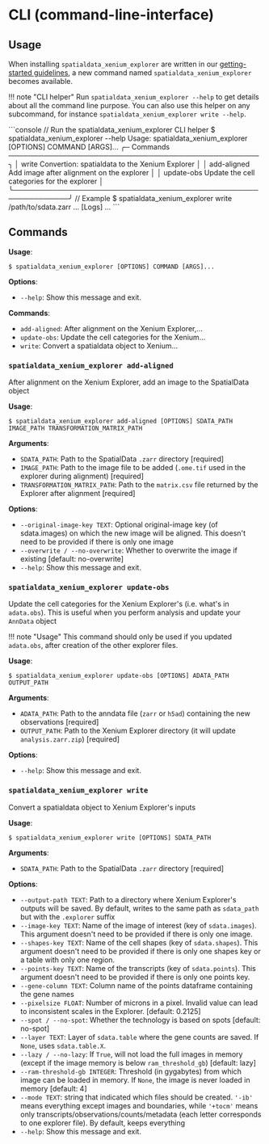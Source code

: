 # CLI (command-line-interface)

## Usage

When installing `spatialdata_xenium_explorer` are written in our [getting-started guidelines](../getting_started), a new command named `spatialdata_xenium_explorer` becomes available.

!!! note "CLI helper"
    Run `spatialdata_xenium_explorer --help` to get details about all the command line purpose. You can also use this helper on any subcommand, for instance `spatialdata_xenium_explorer write --help`.

<div class="termy">
```console
// Run the spatialdata_xenium_explorer CLI helper
$ spatialdata_xenium_explorer --help
 Usage: spatialdata_xenium_explorer [OPTIONS] COMMAND [ARGS]...    
╭─ Commands ──────────────────────────────────────────────────╮
│ write        Convertion: spatialdata to the Xenium Explorer │
│ add-aligned  Add image after alignment on the explorer      │
│ update-obs   Update the cell categories for the explorer    │ 
╰─────────────────────────────────────────────────────────────╯
// Example
$ spatialdata_xenium_explorer write /path/to/sdata.zarr
... [Logs] ...
```
</div>

## Commands

**Usage**:

```console
$ spatialdata_xenium_explorer [OPTIONS] COMMAND [ARGS]...
```

**Options**:

* `--help`: Show this message and exit.

**Commands**:

* `add-aligned`: After alignment on the Xenium Explorer,...
* `update-obs`: Update the cell categories for the Xenium...
* `write`: Convert a spatialdata object to Xenium...

### `spatialdata_xenium_explorer add-aligned`

After alignment on the Xenium Explorer, add an image to the SpatialData object

**Usage**:

```console
$ spatialdata_xenium_explorer add-aligned [OPTIONS] SDATA_PATH IMAGE_PATH TRANSFORMATION_MATRIX_PATH
```

**Arguments**:

* `SDATA_PATH`: Path to the SpatialData `.zarr` directory  [required]
* `IMAGE_PATH`: Path to the image file to be added (`.ome.tif` used in the explorer during alignment)  [required]
* `TRANSFORMATION_MATRIX_PATH`: Path to the `matrix.csv` file returned by the Explorer after alignment  [required]

**Options**:

* `--original-image-key TEXT`: Optional original-image key (of sdata.images) on which the new image will be aligned. This doesn't need to be provided if there is only one image
* `--overwrite / --no-overwrite`: Whether to overwrite the image if existing  [default: no-overwrite]
* `--help`: Show this message and exit.

### `spatialdata_xenium_explorer update-obs`

Update the cell categories for the Xenium Explorer's (i.e. what's in `adata.obs`). This is useful when you perform analysis and update your `AnnData` object

!!! note "Usage"
    This command should only be used if you updated `adata.obs`, after creation of the other explorer files.

**Usage**:

```console
$ spatialdata_xenium_explorer update-obs [OPTIONS] ADATA_PATH OUTPUT_PATH
```

**Arguments**:

* `ADATA_PATH`: Path to the anndata file (`zarr` or `h5ad`) containing the new observations  [required]
* `OUTPUT_PATH`: Path to the Xenium Explorer directory (it will update `analysis.zarr.zip`)  [required]

**Options**:

* `--help`: Show this message and exit.

### `spatialdata_xenium_explorer write`

Convert a spatialdata object to Xenium Explorer's inputs

**Usage**:

```console
$ spatialdata_xenium_explorer write [OPTIONS] SDATA_PATH
```

**Arguments**:

* `SDATA_PATH`: Path to the SpatialData `.zarr` directory  [required]

**Options**:

* `--output-path TEXT`: Path to a directory where Xenium Explorer's outputs will be saved. By default, writes to the same path as `sdata_path` but with the `.explorer` suffix
* `--image-key TEXT`: Name of the image of interest (key of `sdata.images`). This argument doesn't need to be provided if there is only one image.
* `--shapes-key TEXT`: Name of the cell shapes (key of `sdata.shapes`). This argument doesn't need to be provided if there is only one shapes key or a table with only one region.
* `--points-key TEXT`: Name of the transcripts (key of `sdata.points`). This argument doesn't need to be provided if there is only one points key.
* `--gene-column TEXT`: Column name of the points dataframe containing the gene names
* `--pixelsize FLOAT`: Number of microns in a pixel. Invalid value can lead to inconsistent scales in the Explorer.  [default: 0.2125]
* `--spot / --no-spot`: Whether the technology is based on spots  [default: no-spot]
* `--layer TEXT`: Layer of `sdata.table` where the gene counts are saved. If `None`, uses `sdata.table.X`.
* `--lazy / --no-lazy`: If `True`, will not load the full images in memory (except if the image memory is below `ram_threshold_gb`)  [default: lazy]
* `--ram-threshold-gb INTEGER`: Threshold (in gygabytes) from which image can be loaded in memory. If `None`, the image is never loaded in memory  [default: 4]
* `--mode TEXT`: string that indicated which files should be created. `'-ib'` means everything except images and boundaries, while `'+tocm'` means only transcripts/observations/counts/metadata (each letter corresponds to one explorer file). By default, keeps everything
* `--help`: Show this message and exit.
